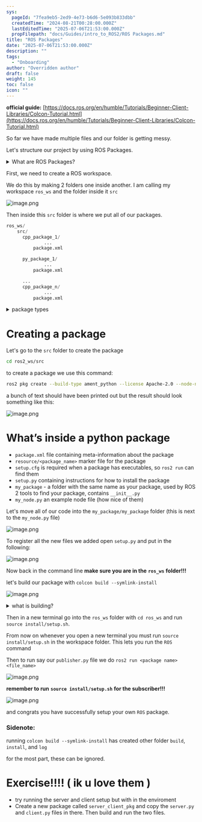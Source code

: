 ```yaml
---
sys:
  pageId: "7fea9eb5-2ed9-4e73-b6d6-5e093b833dbb"
  createdTime: "2024-08-21T00:28:00.000Z"
  lastEditedTime: "2025-07-06T21:53:00.000Z"
  propFilepath: "docs/Guides/intro_to_ROS2/ROS Packages.md"
title: "ROS Packages"
date: "2025-07-06T21:53:00.000Z"
description: ""
tags:
  - "Onboarding"
author: "Overridden author"
draft: false
weight: 145
toc: false
icon: ""
---
```


**official guide:** [https://docs.ros.org/en/humble/Tutorials/Beginner-Client-Libraries/Colcon-Tutorial.html](https://docs.ros.org/en/humble/Tutorials/Beginner-Client-Libraries/Colcon-Tutorial.html)

So far we have made multiple files and our folder is getting messy.

Let's structure our project by using ROS Packages.

<details>
      <summary>What are ROS Packages?</summary>
      ROS Packages are, as the name implies, packages of code that are highly sharable between ROS developers.
  </details>

First, we need to create a ROS workspace.

We do this by making 2 folders one inside another. I am calling my workspace `ros_ws` and the folder inside it `src`

![image.png](https://prod-files-secure.s3.us-west-2.amazonaws.com/d518164a-d88e-44d1-a4ee-3adb3bd8bce0/70706947-fd18-4537-a67b-e12946812d31/image.png?X-Amz-Algorithm=AWS4-HMAC-SHA256&X-Amz-Content-Sha256=UNSIGNED-PAYLOAD&X-Amz-Credential=ASIAZI2LB466SXUMSZUG%2F20250726%2Fus-west-2%2Fs3%2Faws4_request&X-Amz-Date=20250726T181150Z&X-Amz-Expires=3600&X-Amz-Security-Token=IQoJb3JpZ2luX2VjEDYaCXVzLXdlc3QtMiJIMEYCIQDhhvqdvZf0CDfqBaWPOb3rHKSpuyOe553i6Gh5OKpolwIhALWhzY3qiakZVzkYUq%2B82QbfppOPtwDjjZjXUhQim6BeKv8DCF8QABoMNjM3NDIzMTgzODA1IgylyXzGVKg25A68faMq3AN20xA%2BFE%2FOQ7KZMGgK7aD%2FyEK2ve5KGl6g0mURfa%2B8FePYo9%2FGt5AK4DejqnbdW53gpSE7bunfD3B1G1oqrg1UZ8Ad8SkuITCE3gbjQbcacDUF4CpwZDKEKB2bBjvIYU0GRXu9qFHUeHiG1WKwEfv1oXmn8Elva2GpOPZNVKIjOsRINkn2o0CQJJKuegQu2Hx4ojL0enItwug%2BGEFosVmwjGYQMzPh3rhEUrK6iT%2BI7voGb3Y3G00mD8wlMWWH0YysXgertcvv380DMRC%2BPTuxFwuAlinetUc0xu6QSsowEUhCSX%2BUgsBM%2Fkc2w7echPXpJIUkgp1eJwT9BB93dB41W1WTYUdBZfonVNr3qCVAzPgPbCppCxSawT%2F2x7NQpC946HijiTyyPUNYHANVHYxDNO4jTo84krbYHtXXrM2Dg1Eqf9UM8PbB3HSJkXcdMSvkcp6O%2FSaApJaI8xSAm71iBdl9gkHNZpJQ06RdrpIjQXm2GHmX%2Bp8dbnUDkMAwelvzUOTUXClw1HwfAH29Pd%2BNdqZfkxVI2Kb0hRTzdyxpyrGWLeASyjB4shhQwnJ7770QGhOveePS5kFrM49doQ1oN74BNiz63dbDXjduptQPcxFGu5rkkbdRY7tjDDDUwZPEBjqkAUJEChLVntwfGYPiZU8r4j1nVdoH3xlju5wIJkKdVkNQE%2B0TZPw3UwA%2BPAT3jYfLCQbaAbsVkOxzHOERJxWL9ksQUkEbaJRe%2BZP9sREJEvgOF%2FcUk%2B8cTVy4%2FYA9UljTx4H4eLnPMLOoDzKCaNuuQ6UJaGOIJQDxXXG9BofloQbWTygvH3MEvU18jnXhaksh8RSdHIYHFp1R%2BEXgVWf20vT9wVBK&X-Amz-Signature=fda17dfa511b6e35d1c7f56c2b85a9cf4184350d925d4083e4474245412dd9ce&X-Amz-SignedHeaders=host&x-amz-checksum-mode=ENABLED&x-id=GetObject)

Then inside this `src` folder is where we put all of our packages.

```python
ros_ws/
    src/
      cpp_package_1/
		      ...
          package.xml

      py_package_1/
		      ...
          package.xml

      ...
      cpp_package_n/
		      ...
          package.xml

```

<details>

<summary>package types</summary>

packages can be either `C++` or python.

the intern file structure is different for each but for this guide we will stick to creating python packages

</details>

# Creating a package

Let's go to the `src` folder to create the package

```bash
cd ros2_ws/src
```

to create a package we use this command:

```bash
ros2 pkg create --build-type ament_python --license Apache-2.0 --node-name my_node my_package
```

a bunch of text should have been printed out but the result should look something like this:

![image.png](https://prod-files-secure.s3.us-west-2.amazonaws.com/d518164a-d88e-44d1-a4ee-3adb3bd8bce0/e6cf1e3f-8512-4a3e-b131-079f800bf3e8/image.png?X-Amz-Algorithm=AWS4-HMAC-SHA256&X-Amz-Content-Sha256=UNSIGNED-PAYLOAD&X-Amz-Credential=ASIAZI2LB466SXUMSZUG%2F20250726%2Fus-west-2%2Fs3%2Faws4_request&X-Amz-Date=20250726T181150Z&X-Amz-Expires=3600&X-Amz-Security-Token=IQoJb3JpZ2luX2VjEDYaCXVzLXdlc3QtMiJIMEYCIQDhhvqdvZf0CDfqBaWPOb3rHKSpuyOe553i6Gh5OKpolwIhALWhzY3qiakZVzkYUq%2B82QbfppOPtwDjjZjXUhQim6BeKv8DCF8QABoMNjM3NDIzMTgzODA1IgylyXzGVKg25A68faMq3AN20xA%2BFE%2FOQ7KZMGgK7aD%2FyEK2ve5KGl6g0mURfa%2B8FePYo9%2FGt5AK4DejqnbdW53gpSE7bunfD3B1G1oqrg1UZ8Ad8SkuITCE3gbjQbcacDUF4CpwZDKEKB2bBjvIYU0GRXu9qFHUeHiG1WKwEfv1oXmn8Elva2GpOPZNVKIjOsRINkn2o0CQJJKuegQu2Hx4ojL0enItwug%2BGEFosVmwjGYQMzPh3rhEUrK6iT%2BI7voGb3Y3G00mD8wlMWWH0YysXgertcvv380DMRC%2BPTuxFwuAlinetUc0xu6QSsowEUhCSX%2BUgsBM%2Fkc2w7echPXpJIUkgp1eJwT9BB93dB41W1WTYUdBZfonVNr3qCVAzPgPbCppCxSawT%2F2x7NQpC946HijiTyyPUNYHANVHYxDNO4jTo84krbYHtXXrM2Dg1Eqf9UM8PbB3HSJkXcdMSvkcp6O%2FSaApJaI8xSAm71iBdl9gkHNZpJQ06RdrpIjQXm2GHmX%2Bp8dbnUDkMAwelvzUOTUXClw1HwfAH29Pd%2BNdqZfkxVI2Kb0hRTzdyxpyrGWLeASyjB4shhQwnJ7770QGhOveePS5kFrM49doQ1oN74BNiz63dbDXjduptQPcxFGu5rkkbdRY7tjDDDUwZPEBjqkAUJEChLVntwfGYPiZU8r4j1nVdoH3xlju5wIJkKdVkNQE%2B0TZPw3UwA%2BPAT3jYfLCQbaAbsVkOxzHOERJxWL9ksQUkEbaJRe%2BZP9sREJEvgOF%2FcUk%2B8cTVy4%2FYA9UljTx4H4eLnPMLOoDzKCaNuuQ6UJaGOIJQDxXXG9BofloQbWTygvH3MEvU18jnXhaksh8RSdHIYHFp1R%2BEXgVWf20vT9wVBK&X-Amz-Signature=00a1898a96e6b9d1f8b2bd6c4475faa67e4eaf78f81bf1fb4e5ec4a2160df091&X-Amz-SignedHeaders=host&x-amz-checksum-mode=ENABLED&x-id=GetObject)

# What’s inside a python package

- `package.xml` file containing meta-information about the package
- `resource/<package_name>` marker file for the package
- `setup.cfg` is required when a package has executables, so `ros2 run` can find them
- `setup.py` containing instructions for how to install the package
- `my_package` - a folder with the same name as your package, used by ROS 2 tools to find your package, contains `__init__.py`
- `my_node.py` an example node file (how nice of them)

Let's move all of our code into the `my_package/my_package` folder (this is next to the `my_node.py` file)

![image.png](https://prod-files-secure.s3.us-west-2.amazonaws.com/d518164a-d88e-44d1-a4ee-3adb3bd8bce0/9ce58f11-0da9-4d3e-b86d-506a9685d378/image.png?X-Amz-Algorithm=AWS4-HMAC-SHA256&X-Amz-Content-Sha256=UNSIGNED-PAYLOAD&X-Amz-Credential=ASIAZI2LB466SXUMSZUG%2F20250726%2Fus-west-2%2Fs3%2Faws4_request&X-Amz-Date=20250726T181150Z&X-Amz-Expires=3600&X-Amz-Security-Token=IQoJb3JpZ2luX2VjEDYaCXVzLXdlc3QtMiJIMEYCIQDhhvqdvZf0CDfqBaWPOb3rHKSpuyOe553i6Gh5OKpolwIhALWhzY3qiakZVzkYUq%2B82QbfppOPtwDjjZjXUhQim6BeKv8DCF8QABoMNjM3NDIzMTgzODA1IgylyXzGVKg25A68faMq3AN20xA%2BFE%2FOQ7KZMGgK7aD%2FyEK2ve5KGl6g0mURfa%2B8FePYo9%2FGt5AK4DejqnbdW53gpSE7bunfD3B1G1oqrg1UZ8Ad8SkuITCE3gbjQbcacDUF4CpwZDKEKB2bBjvIYU0GRXu9qFHUeHiG1WKwEfv1oXmn8Elva2GpOPZNVKIjOsRINkn2o0CQJJKuegQu2Hx4ojL0enItwug%2BGEFosVmwjGYQMzPh3rhEUrK6iT%2BI7voGb3Y3G00mD8wlMWWH0YysXgertcvv380DMRC%2BPTuxFwuAlinetUc0xu6QSsowEUhCSX%2BUgsBM%2Fkc2w7echPXpJIUkgp1eJwT9BB93dB41W1WTYUdBZfonVNr3qCVAzPgPbCppCxSawT%2F2x7NQpC946HijiTyyPUNYHANVHYxDNO4jTo84krbYHtXXrM2Dg1Eqf9UM8PbB3HSJkXcdMSvkcp6O%2FSaApJaI8xSAm71iBdl9gkHNZpJQ06RdrpIjQXm2GHmX%2Bp8dbnUDkMAwelvzUOTUXClw1HwfAH29Pd%2BNdqZfkxVI2Kb0hRTzdyxpyrGWLeASyjB4shhQwnJ7770QGhOveePS5kFrM49doQ1oN74BNiz63dbDXjduptQPcxFGu5rkkbdRY7tjDDDUwZPEBjqkAUJEChLVntwfGYPiZU8r4j1nVdoH3xlju5wIJkKdVkNQE%2B0TZPw3UwA%2BPAT3jYfLCQbaAbsVkOxzHOERJxWL9ksQUkEbaJRe%2BZP9sREJEvgOF%2FcUk%2B8cTVy4%2FYA9UljTx4H4eLnPMLOoDzKCaNuuQ6UJaGOIJQDxXXG9BofloQbWTygvH3MEvU18jnXhaksh8RSdHIYHFp1R%2BEXgVWf20vT9wVBK&X-Amz-Signature=942e66acba4c5f6f4eee07b1cc0643633665ebb9c4decc382b9b6bb576c6c376&X-Amz-SignedHeaders=host&x-amz-checksum-mode=ENABLED&x-id=GetObject)

To register all the new files we added open `setup.py` and put in the following:

![image.png](https://prod-files-secure.s3.us-west-2.amazonaws.com/d518164a-d88e-44d1-a4ee-3adb3bd8bce0/1cd7c262-4cae-4496-9d75-c178537d24a2/image.png?X-Amz-Algorithm=AWS4-HMAC-SHA256&X-Amz-Content-Sha256=UNSIGNED-PAYLOAD&X-Amz-Credential=ASIAZI2LB466SXUMSZUG%2F20250726%2Fus-west-2%2Fs3%2Faws4_request&X-Amz-Date=20250726T181150Z&X-Amz-Expires=3600&X-Amz-Security-Token=IQoJb3JpZ2luX2VjEDYaCXVzLXdlc3QtMiJIMEYCIQDhhvqdvZf0CDfqBaWPOb3rHKSpuyOe553i6Gh5OKpolwIhALWhzY3qiakZVzkYUq%2B82QbfppOPtwDjjZjXUhQim6BeKv8DCF8QABoMNjM3NDIzMTgzODA1IgylyXzGVKg25A68faMq3AN20xA%2BFE%2FOQ7KZMGgK7aD%2FyEK2ve5KGl6g0mURfa%2B8FePYo9%2FGt5AK4DejqnbdW53gpSE7bunfD3B1G1oqrg1UZ8Ad8SkuITCE3gbjQbcacDUF4CpwZDKEKB2bBjvIYU0GRXu9qFHUeHiG1WKwEfv1oXmn8Elva2GpOPZNVKIjOsRINkn2o0CQJJKuegQu2Hx4ojL0enItwug%2BGEFosVmwjGYQMzPh3rhEUrK6iT%2BI7voGb3Y3G00mD8wlMWWH0YysXgertcvv380DMRC%2BPTuxFwuAlinetUc0xu6QSsowEUhCSX%2BUgsBM%2Fkc2w7echPXpJIUkgp1eJwT9BB93dB41W1WTYUdBZfonVNr3qCVAzPgPbCppCxSawT%2F2x7NQpC946HijiTyyPUNYHANVHYxDNO4jTo84krbYHtXXrM2Dg1Eqf9UM8PbB3HSJkXcdMSvkcp6O%2FSaApJaI8xSAm71iBdl9gkHNZpJQ06RdrpIjQXm2GHmX%2Bp8dbnUDkMAwelvzUOTUXClw1HwfAH29Pd%2BNdqZfkxVI2Kb0hRTzdyxpyrGWLeASyjB4shhQwnJ7770QGhOveePS5kFrM49doQ1oN74BNiz63dbDXjduptQPcxFGu5rkkbdRY7tjDDDUwZPEBjqkAUJEChLVntwfGYPiZU8r4j1nVdoH3xlju5wIJkKdVkNQE%2B0TZPw3UwA%2BPAT3jYfLCQbaAbsVkOxzHOERJxWL9ksQUkEbaJRe%2BZP9sREJEvgOF%2FcUk%2B8cTVy4%2FYA9UljTx4H4eLnPMLOoDzKCaNuuQ6UJaGOIJQDxXXG9BofloQbWTygvH3MEvU18jnXhaksh8RSdHIYHFp1R%2BEXgVWf20vT9wVBK&X-Amz-Signature=8dda55e8f0249c2cc77fcbba7c3b0b24ca31fcd88b2d005e34a365eafd8cb293&X-Amz-SignedHeaders=host&x-amz-checksum-mode=ENABLED&x-id=GetObject)

Now back in the command line **make sure you are in the** **`ros_ws`** **folder!!!**

let's build our package with `colcon build --symlink-install`

![image.png](https://prod-files-secure.s3.us-west-2.amazonaws.com/d518164a-d88e-44d1-a4ee-3adb3bd8bce0/2f2a0d27-b173-48fd-b189-5f5c0ce65619/image.png?X-Amz-Algorithm=AWS4-HMAC-SHA256&X-Amz-Content-Sha256=UNSIGNED-PAYLOAD&X-Amz-Credential=ASIAZI2LB466SXUMSZUG%2F20250726%2Fus-west-2%2Fs3%2Faws4_request&X-Amz-Date=20250726T181150Z&X-Amz-Expires=3600&X-Amz-Security-Token=IQoJb3JpZ2luX2VjEDYaCXVzLXdlc3QtMiJIMEYCIQDhhvqdvZf0CDfqBaWPOb3rHKSpuyOe553i6Gh5OKpolwIhALWhzY3qiakZVzkYUq%2B82QbfppOPtwDjjZjXUhQim6BeKv8DCF8QABoMNjM3NDIzMTgzODA1IgylyXzGVKg25A68faMq3AN20xA%2BFE%2FOQ7KZMGgK7aD%2FyEK2ve5KGl6g0mURfa%2B8FePYo9%2FGt5AK4DejqnbdW53gpSE7bunfD3B1G1oqrg1UZ8Ad8SkuITCE3gbjQbcacDUF4CpwZDKEKB2bBjvIYU0GRXu9qFHUeHiG1WKwEfv1oXmn8Elva2GpOPZNVKIjOsRINkn2o0CQJJKuegQu2Hx4ojL0enItwug%2BGEFosVmwjGYQMzPh3rhEUrK6iT%2BI7voGb3Y3G00mD8wlMWWH0YysXgertcvv380DMRC%2BPTuxFwuAlinetUc0xu6QSsowEUhCSX%2BUgsBM%2Fkc2w7echPXpJIUkgp1eJwT9BB93dB41W1WTYUdBZfonVNr3qCVAzPgPbCppCxSawT%2F2x7NQpC946HijiTyyPUNYHANVHYxDNO4jTo84krbYHtXXrM2Dg1Eqf9UM8PbB3HSJkXcdMSvkcp6O%2FSaApJaI8xSAm71iBdl9gkHNZpJQ06RdrpIjQXm2GHmX%2Bp8dbnUDkMAwelvzUOTUXClw1HwfAH29Pd%2BNdqZfkxVI2Kb0hRTzdyxpyrGWLeASyjB4shhQwnJ7770QGhOveePS5kFrM49doQ1oN74BNiz63dbDXjduptQPcxFGu5rkkbdRY7tjDDDUwZPEBjqkAUJEChLVntwfGYPiZU8r4j1nVdoH3xlju5wIJkKdVkNQE%2B0TZPw3UwA%2BPAT3jYfLCQbaAbsVkOxzHOERJxWL9ksQUkEbaJRe%2BZP9sREJEvgOF%2FcUk%2B8cTVy4%2FYA9UljTx4H4eLnPMLOoDzKCaNuuQ6UJaGOIJQDxXXG9BofloQbWTygvH3MEvU18jnXhaksh8RSdHIYHFp1R%2BEXgVWf20vT9wVBK&X-Amz-Signature=78900caa80166604b28d1399d6236bf802ca48f43acfd5cb2773ce87984762c5&X-Amz-SignedHeaders=host&x-amz-checksum-mode=ENABLED&x-id=GetObject)

<details>

<summary>what is building?</summary>

if you are a CS major at Rose-Hulman you will learn the answer to this in CSSE132

but TLDR; is it combines all the code files into one program that can be run easily 

</details>

Then in a new terminal go into the `ros_ws` folder with `cd ros_ws` and run `source install/setup.sh`. 

From now on whenever you open a new terminal you must run `source install/setup.sh` in the workspace folder. This lets you run the `ROS` command

Then to run say our `publisher.py` file we do `ros2 run <package name> <file_name>`

![image.png](https://prod-files-secure.s3.us-west-2.amazonaws.com/d518164a-d88e-44d1-a4ee-3adb3bd8bce0/4f4b1219-3a44-4632-aa0a-ce3471699f59/image.png?X-Amz-Algorithm=AWS4-HMAC-SHA256&X-Amz-Content-Sha256=UNSIGNED-PAYLOAD&X-Amz-Credential=ASIAZI2LB466SXUMSZUG%2F20250726%2Fus-west-2%2Fs3%2Faws4_request&X-Amz-Date=20250726T181150Z&X-Amz-Expires=3600&X-Amz-Security-Token=IQoJb3JpZ2luX2VjEDYaCXVzLXdlc3QtMiJIMEYCIQDhhvqdvZf0CDfqBaWPOb3rHKSpuyOe553i6Gh5OKpolwIhALWhzY3qiakZVzkYUq%2B82QbfppOPtwDjjZjXUhQim6BeKv8DCF8QABoMNjM3NDIzMTgzODA1IgylyXzGVKg25A68faMq3AN20xA%2BFE%2FOQ7KZMGgK7aD%2FyEK2ve5KGl6g0mURfa%2B8FePYo9%2FGt5AK4DejqnbdW53gpSE7bunfD3B1G1oqrg1UZ8Ad8SkuITCE3gbjQbcacDUF4CpwZDKEKB2bBjvIYU0GRXu9qFHUeHiG1WKwEfv1oXmn8Elva2GpOPZNVKIjOsRINkn2o0CQJJKuegQu2Hx4ojL0enItwug%2BGEFosVmwjGYQMzPh3rhEUrK6iT%2BI7voGb3Y3G00mD8wlMWWH0YysXgertcvv380DMRC%2BPTuxFwuAlinetUc0xu6QSsowEUhCSX%2BUgsBM%2Fkc2w7echPXpJIUkgp1eJwT9BB93dB41W1WTYUdBZfonVNr3qCVAzPgPbCppCxSawT%2F2x7NQpC946HijiTyyPUNYHANVHYxDNO4jTo84krbYHtXXrM2Dg1Eqf9UM8PbB3HSJkXcdMSvkcp6O%2FSaApJaI8xSAm71iBdl9gkHNZpJQ06RdrpIjQXm2GHmX%2Bp8dbnUDkMAwelvzUOTUXClw1HwfAH29Pd%2BNdqZfkxVI2Kb0hRTzdyxpyrGWLeASyjB4shhQwnJ7770QGhOveePS5kFrM49doQ1oN74BNiz63dbDXjduptQPcxFGu5rkkbdRY7tjDDDUwZPEBjqkAUJEChLVntwfGYPiZU8r4j1nVdoH3xlju5wIJkKdVkNQE%2B0TZPw3UwA%2BPAT3jYfLCQbaAbsVkOxzHOERJxWL9ksQUkEbaJRe%2BZP9sREJEvgOF%2FcUk%2B8cTVy4%2FYA9UljTx4H4eLnPMLOoDzKCaNuuQ6UJaGOIJQDxXXG9BofloQbWTygvH3MEvU18jnXhaksh8RSdHIYHFp1R%2BEXgVWf20vT9wVBK&X-Amz-Signature=18f041ba05b3fb47e586ee6182d2eb085382be2a88a2be0f3881e700e8593f8c&X-Amz-SignedHeaders=host&x-amz-checksum-mode=ENABLED&x-id=GetObject)

**remember to run** **`source install/setup.sh`** **for the subscriber!!!**

![image.png](https://prod-files-secure.s3.us-west-2.amazonaws.com/d518164a-d88e-44d1-a4ee-3adb3bd8bce0/02121119-dad4-49ec-8356-c956108b4243/image.png?X-Amz-Algorithm=AWS4-HMAC-SHA256&X-Amz-Content-Sha256=UNSIGNED-PAYLOAD&X-Amz-Credential=ASIAZI2LB466SXUMSZUG%2F20250726%2Fus-west-2%2Fs3%2Faws4_request&X-Amz-Date=20250726T181150Z&X-Amz-Expires=3600&X-Amz-Security-Token=IQoJb3JpZ2luX2VjEDYaCXVzLXdlc3QtMiJIMEYCIQDhhvqdvZf0CDfqBaWPOb3rHKSpuyOe553i6Gh5OKpolwIhALWhzY3qiakZVzkYUq%2B82QbfppOPtwDjjZjXUhQim6BeKv8DCF8QABoMNjM3NDIzMTgzODA1IgylyXzGVKg25A68faMq3AN20xA%2BFE%2FOQ7KZMGgK7aD%2FyEK2ve5KGl6g0mURfa%2B8FePYo9%2FGt5AK4DejqnbdW53gpSE7bunfD3B1G1oqrg1UZ8Ad8SkuITCE3gbjQbcacDUF4CpwZDKEKB2bBjvIYU0GRXu9qFHUeHiG1WKwEfv1oXmn8Elva2GpOPZNVKIjOsRINkn2o0CQJJKuegQu2Hx4ojL0enItwug%2BGEFosVmwjGYQMzPh3rhEUrK6iT%2BI7voGb3Y3G00mD8wlMWWH0YysXgertcvv380DMRC%2BPTuxFwuAlinetUc0xu6QSsowEUhCSX%2BUgsBM%2Fkc2w7echPXpJIUkgp1eJwT9BB93dB41W1WTYUdBZfonVNr3qCVAzPgPbCppCxSawT%2F2x7NQpC946HijiTyyPUNYHANVHYxDNO4jTo84krbYHtXXrM2Dg1Eqf9UM8PbB3HSJkXcdMSvkcp6O%2FSaApJaI8xSAm71iBdl9gkHNZpJQ06RdrpIjQXm2GHmX%2Bp8dbnUDkMAwelvzUOTUXClw1HwfAH29Pd%2BNdqZfkxVI2Kb0hRTzdyxpyrGWLeASyjB4shhQwnJ7770QGhOveePS5kFrM49doQ1oN74BNiz63dbDXjduptQPcxFGu5rkkbdRY7tjDDDUwZPEBjqkAUJEChLVntwfGYPiZU8r4j1nVdoH3xlju5wIJkKdVkNQE%2B0TZPw3UwA%2BPAT3jYfLCQbaAbsVkOxzHOERJxWL9ksQUkEbaJRe%2BZP9sREJEvgOF%2FcUk%2B8cTVy4%2FYA9UljTx4H4eLnPMLOoDzKCaNuuQ6UJaGOIJQDxXXG9BofloQbWTygvH3MEvU18jnXhaksh8RSdHIYHFp1R%2BEXgVWf20vT9wVBK&X-Amz-Signature=da14018ebee5c0145851890edda6a05e54c311fe6ba55ed9d64d61c35916af7a&X-Amz-SignedHeaders=host&x-amz-checksum-mode=ENABLED&x-id=GetObject)

and congrats you have successfully setup your own `ROS` package.

### Sidenote:

running `colcon build --symlink-install` has created other folder `build`, `install`, and `log`

for the most part, these can be ignored.

# Exercise!!!! ( ik u love them )

- try running the server and client setup but with in the enviroment
- Create a new package called `server_client_pkg` and copy the `server.py` and `client.py` files in there. Then build and run the two files.
